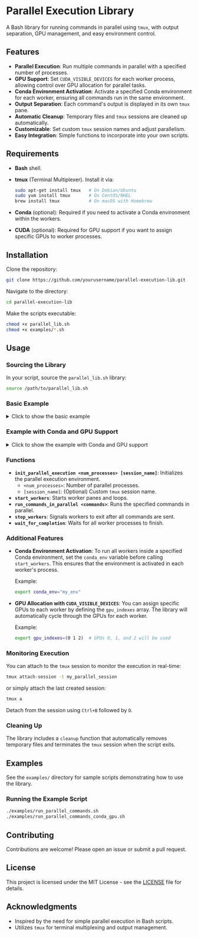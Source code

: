 # Parallel Execution Library

A Bash library for running commands in parallel using `tmux`, with output separation, GPU management, and easy environment control.

## Features

- **Parallel Execution**: Run multiple commands in parallel with a specified number of processes.
- **GPU Support**: Set `CUDA_VISIBLE_DEVICES` for each worker process, allowing control over GPU allocation for parallel tasks.
- **Conda Environment Activation**: Activate a specified Conda environment for each worker, ensuring all commands run in the same environment.
- **Output Separation**: Each command's output is displayed in its own `tmux` pane.
- **Automatic Cleanup**: Temporary files and `tmux` sessions are cleaned up automatically.
- **Customizable**: Set custom `tmux` session names and adjust parallelism.
- **Easy Integration**: Simple functions to incorporate into your own scripts.

## Requirements

- **Bash** shell.
- **tmux** (Terminal Multiplexer). Install it via:

  ```bash
  sudo apt-get install tmux   # On Debian/Ubuntu
  sudo yum install tmux       # On CentOS/RHEL
  brew install tmux           # On macOS with Homebrew
  ```

- **Conda** (optional): Required if you need to activate a Conda environment within the workers.
- **CUDA** (optional): Required for GPU support if you want to assign specific GPUs to worker processes.

## Installation

Clone the repository:

```bash
git clone https://github.com/yourusername/parallel-execution-lib.git
```

Navigate to the directory:

```bash
cd parallel-execution-lib
```

Make the scripts executable:

```bash
chmod +x parallel_lib.sh
chmod +x examples/*.sh
```

## Usage

### Sourcing the Library

In your script, source the `parallel_lib.sh` library:

```bash
source /path/to/parallel_lib.sh
```

### Basic Example

<details>
<summary>Click to show the basic example</summary>

```bash
#!/bin/bash
# run_parallel_commands.sh
# Example script to demonstrate parallel execution using parallel_lib.sh

# Source the library
source ./parallel_lib.sh

# Set the number of parallel processes
num_parallel_processes=3  # Adjust this number as needed

# Set the tmux session name (optional)
tmux_session_name="my_parallel_session"  # Replace with your desired session name

# Initialize the parallel execution environment
init_parallel_execution "$num_parallel_processes" "$tmux_session_name"

# Start the worker panes and loops
start_workers

# Define your list of commands
commands=(
    "echo 'Running command 1'; sleep 2"
    "echo 'Running command 2'; sleep 5"
    "echo 'Running command 3'; sleep 3"
    "echo 'Running command 4'; sleep 4"
    "echo 'Running command 5'; sleep 2"
    # Add more commands as needed
)

# Run commands in parallel
run_commands_in_parallel "${commands[@]}"

# Stop workers
stop_workers

# Wait for completion
wait_for_completion

# The cleanup function in the library will be called automatically due to 'trap'
```

</details>

### Example with Conda and GPU Support

<details>
<summary>Click to show the example with Conda and GPU support</summary>

```bash
#!/bin/bash
# run_parallel_commands_conda_gpu.sh
# Example script to demonstrate parallel execution with Conda and GPU support using parallel_lib.sh

# Source the library
source ./parallel_lib.sh

# Set the number of parallel processes
num_parallel_processes=4  # Adjust this number as needed

# Set the tmux session name (optional)
tmux_session_name="my_parallel_session"  # Replace with your desired session name

# Define the Conda environment (optional)
conda_env="my_env"  # Replace with your Conda environment name

# Define GPU indexes (optional)
gpu_indexes=(0 1 2)  # List of available GPU indexes

# Export variables so they are accessible in the library functions
export conda_env
export gpu_indexes

# Initialize the parallel execution environment
init_parallel_execution "$num_parallel_processes" "$tmux_session_name"

# Start the worker panes and loops
start_workers

# Define your list of commands
commands=(
    "echo 'Running command 1'; sleep 2"
    "echo 'Running command 2'; sleep 5"
    "echo 'Running command 3'; sleep 3"
    "echo 'Running command 4'; sleep 4"
    "echo 'Running command 5'; sleep 2"
    # Add more commands as needed
)

# Run commands in parallel
run_commands_in_parallel "${commands[@]}"

# Stop workers
stop_workers

# Wait for completion
wait_for_completion

# The cleanup function in the library will be called automatically due to 'trap'
```

</details>

### Functions

- **`init_parallel_execution <num_processes> [session_name]`**: Initializes the parallel execution environment.
  - `<num_processes>`: Number of parallel processes.
  - `[session_name]`: (Optional) Custom `tmux` session name.
- **`start_workers`**: Starts worker panes and loops.
- **`run_commands_in_parallel <commands>`**: Runs the specified commands in parallel.
- **`stop_workers`**: Signals workers to exit after all commands are sent.
- **`wait_for_completion`**: Waits for all worker processes to finish.

### Additional Features

- **Conda Environment Activation**: To run all workers inside a specified Conda environment, set the `conda_env` variable before calling `start_workers`. This ensures that the environment is activated in each worker's process.
  
  Example:
  ```bash
  export conda_env="my_env"
  ```

- **GPU Allocation with `CUDA_VISIBLE_DEVICES`**: You can assign specific GPUs to each worker by defining the `gpu_indexes` array. The library will automatically cycle through the GPUs for each worker.

  Example:
  ```bash
  export gpu_indexes=(0 1 2)  # GPUs 0, 1, and 2 will be used
  ```

### Monitoring Execution

You can attach to the `tmux` session to monitor the execution in real-time:

```bash
tmux attach-session -t my_parallel_session
```

or simply attach the last created session:

```bash
tmux a
```

Detach from the session using `Ctrl+B` followed by `D`.

### Cleaning Up

The library includes a `cleanup` function that automatically removes temporary files and terminates the `tmux` session when the script exits.

## Examples

See the `examples/` directory for sample scripts demonstrating how to use the library.

### Running the Example Script

```bash
./examples/run_parallel_commands.sh
./examples/run_parallel_commands_conda_gpu.sh
```

## Contributing

Contributions are welcome! Please open an issue or submit a pull request.

## License

This project is licensed under the MIT License - see the [LICENSE](LICENSE) file for details.

## Acknowledgments

- Inspired by the need for simple parallel execution in Bash scripts.
- Utilizes `tmux` for terminal multiplexing and output management.
```